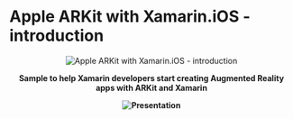 
# Apple ARKit with Xamarin.iOS - introduction

<p align="center">
<img src="https://s1.postimg.org/4qhb9myq0v/Ar_Kit_Part1_Image1.png" alt="Apple ARKit with Xamarin.iOS - introduction"/>
</p>

<p align="center">
<b>
Sample to help Xamarin developers start creating Augmented Reality apps with ARKit and Xamarin
<b/>
</p>

<p align="center">
<img src="https://thumbs.gfycat.com/QueasyLoathsomeCaecilian-size_restricted.gif" alt="Presentation"/>
</p>
